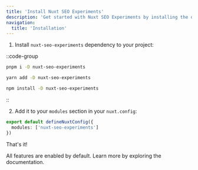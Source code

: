 ```yaml
---
title: 'Install Nuxt SEO Experiments'
description: 'Get started with Nuxt SEO Experiments by installing the dependency to your project.'
navigation:
  title: 'Installation'
---
```


1. Install `nuxt-seo-experiments` dependency to your project:

::code-group

```sh [pnpm]
pnpm i -D nuxt-seo-experiments
```

```bash [yarn]
yarn add -D nuxt-seo-experiments
```

```bash [npm]
npm install -D nuxt-seo-experiments
```

::

2. Add it to your `modules` section in your `nuxt.config`:

```ts [nuxt.config]
export default defineNuxtConfig({
  modules: ['nuxt-seo-experiments']
})
```

That's it! 

All features are enabled by default. Learn more by exploring the documentation.


